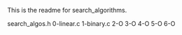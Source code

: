 This is the readme for search_algorithms.

search_algos.h
0-linear.c
1-binary.c
2-O
3-O
4-O
5-O
6-O
